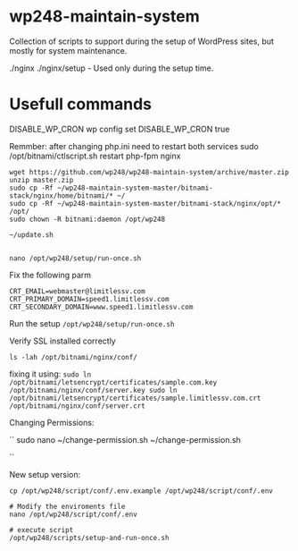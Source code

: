 # wp248-maintain-system
Collection of scripts to support during the setup of WordPress sites, but mostly for system maintenance.

./nginx
./nginx/setup - Used only during the setup time.

# Usefull commands

DISABLE_WP_CRON
wp config set DISABLE_WP_CRON true

Remmber:
after changing php.ini need to restart both services
sudo /opt/bitnami/ctlscript.sh restart php-fpm nginx

```
wget https://github.com/wp248/wp248-maintain-system/archive/master.zip
unzip master.zip
sudo cp -Rf ~/wp248-maintain-system-master/bitnami-stack/nginx/home/bitnami/* ~/
sudo cp -Rf ~/wp248-maintain-system-master/bitnami-stack/nginx/opt/* /opt/
sudo chown -R bitnami:daemon /opt/wp248

~/update.sh


nano /opt/wp248/setup/run-once.sh
```
Fix the following parm

```
CRT_EMAIL=webmaster@limitlessv.com
CRT_PRIMARY_DOMAIN=speed1.limitlessv.com
CRT_SECONDARY_DOMAIN=www.speed1.limitlessv.com
```

Run the setup
``
/opt/wp248/setup/run-once.sh
``

Verify SSL installed correctly

``
ls -lah /opt/bitnami/nginx/conf/
``

fixing it using:
``
sudo ln /opt/bitnami/letsencrypt/certificates/sample.com.key /opt/bitnami/nginx/conf/server.key
sudo ln /opt/bitnami/letsencrypt/certificates/sample.limitlessv.com.crt /opt/bitnami/nginx/conf/server.crt
``

Changing Permissions:

``
sudo nano ~/change-permission.sh
~/change-permission.sh

``

New setup version:
```
cp /opt/wp248/script/conf/.env.example /opt/wp248/script/conf/.env

# Modify the enviroments file
nano /opt/wp248/script/conf/.env

# execute script
/opt/wp248/scripts/setup-and-run-once.sh
```

